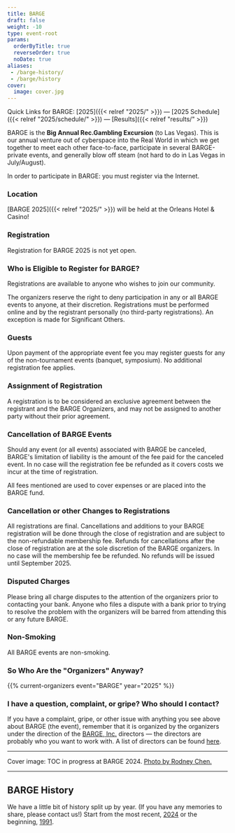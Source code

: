 ```yaml
---
title: BARGE
draft: false
weight: -10
type: event-root
params:
  orderByTitle: true
  reverseOrder: true
  noDate: true
aliases:
 - /barge-history/
 - /barge/history
cover:
  image: cover.jpg
---
```

Quick Links for BARGE: [2025]({{< relref "2025/" >}}) &mdash;
[2025 Schedule]({{< relref "2025/schedule/" >}}) &mdash; 
[Results]({{< relref "results/" >}})

BARGE is the **Big Annual Rec.Gambling Excursion** (to Las Vegas). This is our
annual venture out of cyberspace into the Real World in which we get together
to meet each other face-to-face, participate in several BARGE-private events,
and generally blow off steam (not hard to do in Las Vegas in July/August).

In order to participate in BARGE: you must register via the Internet.

### Location

[BARGE 2025]({{< relref "2025/" >}}) will be held at the Orleans Hotel &amp; Casino!

### Registration

Registration for BARGE 2025 is not yet open.
        
### Who is Eligible to Register for BARGE?
              
Registrations are available to anyone who wishes to join our community.

The organizers reserve the right to deny participation in any or all BARGE 
events to anyone, at their discretion.  Registrations must be performed 
online and by the registrant personally (no third-party registrations). 
An exception is made for Significant Others. 

### Guests

Upon payment of the appropriate event fee you may register guests 
for any of the non-tournament events (banquet, symposium). No additional 
registration fee applies.

### Assignment of Registration

A registration is to be considered an exclusive agreement between the 
registrant and the BARGE Organizers, and may not be assigned to 
another party without their prior agreement.

### Cancellation of BARGE Events 

Should any event (or all events) associated with BARGE be canceled, 
BARGE's limitation of liability is the amount of the fee paid for the 
canceled event. In no case will the registration fee be refunded as 
it covers costs we incur at the time of registration.

All fees mentioned are used to cover expenses or are placed into the BARGE 
fund.

### Cancellation or other Changes to Registrations

All registrations are final. Cancellations and additions to your BARGE
registration will be done through the close of registration and are
subject to the non-refundable membership fee. Refunds for cancellations
after the close of registration are at the sole discretion of the BARGE
organizers. In no case will the membership fee be refunded. No refunds
will be issued until September 2025.
       
### Disputed Charges

Please bring all charge disputes to the attention of the organizers
prior to contacting your bank. Anyone who files a dispute with a bank
prior to trying to resolve the problem with the organizers will be
barred from attending this or any future BARGE.
       
### Non-Smoking

All BARGE events are non-smoking.

### So Who Are the &quot;Organizers&quot; Anyway?

{{% current-organizers event="BARGE" year="2025" %}}

### I have a question, complaint, or gripe? Who should I contact?

If you have a complaint, gripe, or other issue with anything you see above
about BARGE (the event), remember that it is organized by the organizers under
the direction of the [BARGE, Inc.](/inc/) directors &mdash; the directors are
probably who you want to work with.  A list of directors can be found
[here](/inc/officers).

-----

Cover image: TOC in progress at BARGE 2024.
[Photo by Rodney Chen.](https://flickr.com/photos/beakertehmuppet/53926920712/in/album-72177720319591018/)

-----

## BARGE History

We have a little bit of history split up by year.  (If you have any memories to
share, please contact us!)  Start from the most recent, [2024](/barge/2024/) or the beginning,
[1991](/barge/1991/).

